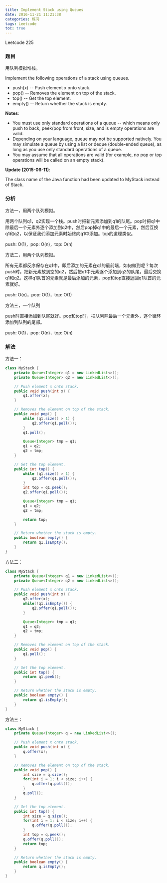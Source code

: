 ```yaml
---
title: Implement Stack using Queues
date: 2016-11-21 11:21:38
categories: 练习
tags: Leetcode
toc: true
---
```


Leetcode 225

### 题目

用队列模拟堆栈。

Implement the following operations of a stack using queues.

* push(x) -- Push element x onto stack.
* pop() -- Removes the element on top of the stack.
* top() -- Get the top element.
* empty() -- Return whether the stack is empty.

__Notes__:

* You must use only standard operations of a queue -- which means only push to back, peek/pop from front, size, and is empty operations are valid.
* Depending on your language, queue may not be supported natively. You may simulate a queue by using a list or deque (double-ended queue), as long as you use only standard operations of a queue.
* You may assume that all operations are valid (for example, no pop or top operations will be called on an empty stack).

__Update (2015-06-11)__:

The class name of the Java function had been updated to MyStack instead of Stack.

### 分析

方法一，用两个队列模拟。

用两个队列q1，q2实现一个栈。push时把新元素添加到q1的队尾。pop时把q1中除最后一个元素外逐个添加到q2中，然后pop掉q1中的最后一个元素，然后互换q1和q2，以保证我们添加元素时始终向q1中添加。top的道理类似。

push: O(1)，pop: O(n)，top: O(n)

方法二，用两个队列模拟。

所有元素都反序保存在q1中，即后添加的元素在q1的最前端，如何做到呢？每次push时，把新元素放到空的q2，然后把q1中元素逐个添加到q2的队尾，最后交换q1和q2。这样q1队首的元素就是最后添加的元素，pop和top直接返回q1队首的元素就好。

push: O(n)，pop: O(1)，top: O(1)

方法三，一个队列

push时直接添加到队尾就好。pop和top时，把队列除最后一个元素外，逐个循环添加到队列的尾部。

push: O(1)，pop: O(n)，top: O(n)

### 解法

方法一：

```java
class MyStack {
    private Queue<Integer> q1 = new LinkedList<>();
    private Queue<Integer> q2 = new LinkedList<>();

    // Push element x onto stack.
    public void push(int x) {
        q1.offer(x);
    }

    // Removes the element on top of the stack.
    public void pop() {
        while (q1.size() > 1) {
            q2.offer(q1.poll());
        }
        q1.poll();

        Queue<Integer> tmp = q1;
        q1 = q2;
        q2 = tmp;
    }

    // Get the top element.
    public int top() {
        while (q1.size() > 1) {
            q2.offer(q1.poll());
        }
        int top = q1.peek();
        q2.offer(q1.poll());

        Queue<Integer> tmp = q1;
        q1 = q2;
        q2 = tmp;

        return top;
    }

    // Return whether the stack is empty.
    public boolean empty() {
        return q1.isEmpty();
    }
}
```

方法二：

```java
class MyStack {
    private Queue<Integer> q1 = new LinkedList<>();
    private Queue<Integer> q2 = new LinkedList<>();

    // Push element x onto stack.
    public void push(int x) {
        q2.offer(x);
        while(!q1.isEmpty()) {
            q2.offer(q1.poll());
        }

        Queue<Integer> tmp = q1;
        q1 = q2;
        q2 = tmp;
    }

    // Removes the element on top of the stack.
    public void pop() {
        q1.poll();
    }

    // Get the top element.
    public int top() {
        return q1.peek();
    }

    // Return whether the stack is empty.
    public boolean empty() {
        return q1.isEmpty();
    }
}
```

方法三：

```java
class MyStack {
    private Queue<Integer> q = new LinkedList<>();

    // Push element x onto stack.
    public void push(int x) {
        q.offer(x);
    }

    // Removes the element on top of the stack.
    public void pop() {
        int size = q.size();
        for(int i = 1; i < size; i++) {
            q.offer(q.poll());
        }
        q.poll();
    }

    // Get the top element.
    public int top() {
        int size = q.size();
        for(int i = 1; i < size; i++) {
            q.offer(q.poll());
        }
        int top = q.peek();
        q.offer(q.poll());
        return top;
    }

    // Return whether the stack is empty.
    public boolean empty() {
        return q.isEmpty();
    }
}
```